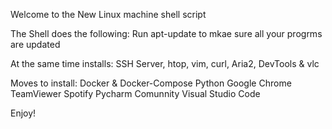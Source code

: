 Welcome to the New Linux machine shell script

The Shell does the following:
  Run apt-update to mkae sure all your progrms are updated

At the same time installs:
    SSH Server, htop, vim, curl, Aria2, DevTools & vlc
    
Moves to install:
    Docker & Docker-Compose
    Python
    Google Chrome
    TeamViewer
    Spotify
    Pycharm Comunnity
    Visual Studio Code
    
    
Enjoy!
